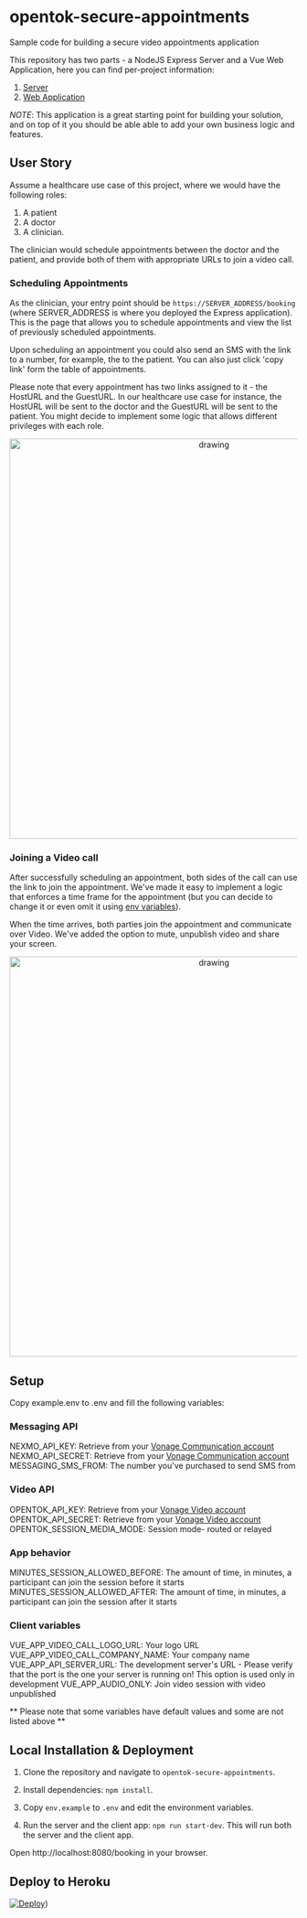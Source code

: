 # opentok-secure-appointments

Sample code for building a secure video appointments application

This repository has two parts - a NodeJS Express Server and a Vue Web Application, here you can find per-project information:

1. [Server](./server/README.md)
2. [Web Application](./client/README.md)

_NOTE_: This application is a great starting point for building your solution, and on top of it you should be able able to add your own business logic and features.

## User Story

Assume a healthcare use case of this project, where we would have the following roles:

1. A patient
2. A doctor
3. A clinician.

The clinician would schedule appointments between the doctor and the patient, and provide both of them with appropriate URLs to join a video call.

### Scheduling Appointments

As the clinician, your entry point should be `https://SERVER_ADDRESS/booking` (where SERVER_ADDRESS is where you deployed the Express application). This is the page that allows you to schedule appointments and view the list of previously scheduled appointments.

Upon scheduling an appointment you could also send an SMS with the link to a number, for example, the to the patient. You can also just click 'copy link' form the table of appointments.

Please note that every appointment has two links assigned to it - the HostURL and the GuestURL. In our healthcare use case for instance, the HostURL will be sent to the doctor and the GuestURL will be sent to the patient. You might decide to implement some logic that allows different privileges with each role.

<div style="text-align:center">
    <img src="./client/src/assets/img/new_booking.png" alt="drawing" width="700" align-self="center"/>
</div>

### Joining a Video call

After successfully scheduling an appointment, both sides of the call can use the link to join the appointment. We've made it easy to implement a logic that enforces a time frame for the appointment (but you can decide to change it or even omit it using [env variables](./README.md#app-behavior)).

When the time arrives, both parties join the appointment and communicate over Video. We've added the option to mute, unpublish video and share your screen.

<div style="text-align:center">
    <img src="./client/src/assets/img/videocall.png" alt="drawing" width="700" align-self="center"/>
</div>

## Setup

Copy example.env to .env and fill the following variables:

### Messaging API

NEXMO_API_KEY: Retrieve from your [Vonage Communication account](https://dashboard.nexmo.com/sign-in)  
NEXMO_API_SECRET: Retrieve from your [Vonage Communication account](https://dashboard.nexmo.com/sign-in)  
MESSAGING_SMS_FROM: The number you've purchased to send SMS from

### Video API

OPENTOK_API_KEY: Retrieve from your [Vonage Video account](https://www.vonage.com/communications-apis/video/)  
OPENTOK_API_SECRET: Retrieve from your [Vonage Video account](https://www.vonage.com/communications-apis/video/)  
OPENTOK_SESSION_MEDIA_MODE: Session mode- routed or relayed

### App behavior

MINUTES_SESSION_ALLOWED_BEFORE: The amount of time, in minutes, a participant can join the session before it starts  
MINUTES_SESSION_ALLOWED_AFTER: The amount of time, in minutes, a participant can join the session after it starts

### Client variables

VUE_APP_VIDEO_CALL_LOGO_URL: Your logo URL  
VUE_APP_VIDEO_CALL_COMPANY_NAME: Your company name  
VUE_APP_API_SERVER_URL: The development server's URL - Please verify that the port is the one your server is running on! This option is used only in development
VUE_APP_AUDIO_ONLY: Join video session with video unpublished

** Please note that some variables have default values and some are not listed above **

## Local Installation & Deployment

1. Clone the repository and navigate to `opentok-secure-appointments`.

2. Install dependencies: `npm install`.

3. Copy `env.example` to `.env` and edit the environment variables.

4. Run the server and the client app: `npm run start-dev`. This will run both
   the server and the client app.

Open http://localhost:8080/booking in your browser.

## Deploy to Heroku

[![Deploy](https://www.herokucdn.com/deploy/button.svg)](https://heroku.com/deploy?template=https://github.com/gge-kawano/opentok-secure-appointment))
